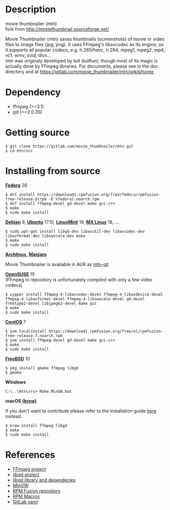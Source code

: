 Description
===========
movie thumbnailer (mtn)  
fork from http://moviethumbnail.sourceforge.net/  

Movie Thumbnailer (mtn) saves thumbnails (screenshots) of movie or video files to image files (jpg, png).
It uses FFmpeg's libavcodec as its engine, so it supports all popular codecs, e.g. h.265/hevc, h.264, mpeg1, mpeg2, mp4, vc1, wmv, xvid, divx...     
mtn was originaly developed by tuit (tuitfun); though most of its magic is actually done
by FFmpeg libraries. For documents, please see in the doc directory and at
https://gitlab.com/movie_thumbnailer/mtn/wikis/home .


Dependency
==========
 - ffmpeg   (>=3.1)
 - gd       (>=2.0.35)

Getting source
==============
```
$ git clone https://gitlab.com/movie_thumbnailer/mtn.git
$ cd mtn/src
```

Installing from source
======================

**[Fedora](https://getfedora.org/)** 26
```
$ dnf install https://download1.rpmfusion.org/free/fedora/rpmfusion-free-release-$(rpm -E %fedora).noarch.rpm
$ dnf install ffmpeg-devel gd-devel make gcc-c++  
$ make
$ sudo make install
```

**[Debian](https://www.debian.org/)** 9, **[Ubuntu](https://www.ubuntu.com/)** 17.10, **[LinuxMint](https://linuxmint.com)** 19, **[MX Linux](https://mxlinux.org/)** 18, ...  
```
$ sudo apt-get install libgd-dev libavutil-dev libavcodec-dev libavformat-dev libswscale-dev make  
$ make
$ sudo make install
```

**[Archlinux](https://www.archlinux.org/), [Manjaro](https://manjaro.org/)**  

Movie Thumbnailer is available in AUR as [mtn-git](https://aur.archlinux.org/packages/mtn-git)

**[OpenSUSE](http://opensuse.org/)** 15  
(FFmpeg in repository is unfortunately compiled with only a few video codecs)
```
$ zypper install ffmpeg-4-libavcodec-devel ffmpeg-4-libavdevice-devel ffmpeg-4-libavformat-devel ffmpeg-4-libswscale-devel gd-devel freetype2-devel libjpeg62-devel make gcc 
$ make
$ sudo make install
```

**[CentOS](https://centos.org/)** 7  
```
$ yum localinstall https://download1.rpmfusion.org/free/el/rpmfusion-free-release-7.noarch.rpm    
$ yum install ffmpeg-devel gd-devel make gcc-c++    
$ make  
$ sudo make install  
```

**[FreeBSD](https://www.freebsd.org/)** 10  
```
$ pkg install gmake ffmpeg libgd
$ gmake
```

**Windows**  
```
C:\..\mtn\src> Make.MinGW.bat
```

**macOS [(brew)](https://brew.sh/)**

If you don't want to contribute please refer to the installation guide
[here](https://gitlab.com/movie_thumbnailer/mtn/wikis/home#macos-homebrew)
instead.

```
$ brew install ffmpeg libgd
$ make
$ sudo make install
```

References
==========
 * [FFmpeg project](http://www.ffmpeg.org)
 * [libgd project](https://libgd.github.io)
 * [libgd library and dependecies](http://gnuwin32.sourceforge.net/packages/gd.htm)
 * [MinGW](http://www.mingw.org/)
 * [RPM Fusion repository](https://rpmfusion.org/)
 * [RPM Macros](https://docs.fedoraproject.org/en-US/packaging-guidelines/RPMMacros/)
 * [GitLab yaml](https://docs.gitlab.com/ee/ci/yaml/README.html)
